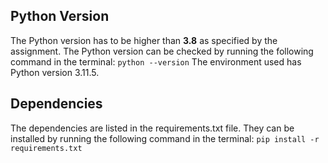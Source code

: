 ## Python Version
The Python version has to be higher than **3.8** as specified by the assignment.
The Python version can be checked by running the following command in the terminal:
```python --version```
The environment used has Python version 3.11.5.

## Dependencies
The dependencies are listed in the requirements.txt file. They can be installed by running the following command in the terminal:
```pip install -r requirements.txt```